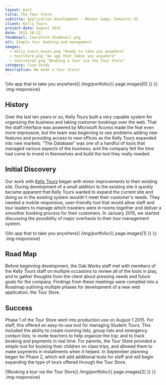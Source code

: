 ```yaml
---
layout: post
title: The Tour Store
subtitle: Application Development - Meteor &amp; Semantic UI
client: Kelly Tours
project-date: August 2015
date: 2015-10-12
thumbnail: tourstore-thumbnail.png
alt: Simple tour booking and management
images:
  - kelly_tours_buses.png "Ready to take you anywhere"
  - tourstore.png "An app that takes you anywhere"
  - tourstore2.png "Booking a tour via the Tour Store"
category: Case-Study
description: We made a tour store!
---
```


![An app that to take you anywhere]( /img/portfolio/{{ page.images[0] }} ){: .img-responsive}


## History
Over the last ten years or so, Kelly Tours built a very capable system for organizing the business and taking customer bookings over the web. That the staff interface was powered by Microsoft Access made the feat even more impressive, but the team was beginning to see problems adding new features and providing access to new offices as the Kelly Tours expanded into new markets. "The Database" was one of a handful of tools that managed various aspects of the business, and the company felt the time had come to invest in themselves and build the tool they really needed.

## Initial Discovery

Our work with [Kelly Tours](http://www.kellytours.com) began with minor improvements to their existing site. During development of a small addition to the existing site it quickly became apparent that Kelly Tours wanted to expand the current site and doing so in the existing system wouldn't meet their customer's needs. They needed a mobile responsive, user-friendly tool that would allow staff and tour leaders to manage which travelers were in rooms together and deliver a smoother booking process for their customers. In January 2015, we started discussing the possibility of major overhauls to their tour management system.

![An app that to take you anywhere]( /img/portfolio/{{ page.images[1] }} ){: .img-responsive}

## Road Map
Before beginning development, the Oak.Works staff met with members of the Kelly Tours staff on multiple occasions to review all of the tools in play, and to gather thoughts from the client about pressing needs and future goals for the company. Findings from these meetings were compiled into a Roadmap outlining multiple phases for development of a new web application, the Tour Store.

## Success

Phase 1 of the Tour Store went into production use on August 1 2015. For staff, this offered an easy-to-use tool for managing Student Tours. This included the ability to create rooming lists, group lists and emergency contact lists; to invite teachers to help organize the trip; and to track booking and payments in real time. For parents, the Tour Store provided a simple tool for booking their children on class trips, and allowed them to make payments in installments when it helped. In September planning began for Phase 2, which will add additional tools for staff and will begin expanding the type of tours offered through the Tour Store.

![Booking a tour via the Tour Store]( /img/portfolio/{{ page.images[2] }} ){: .img-responsive}

